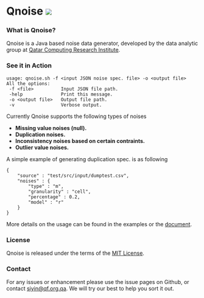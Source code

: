 Qnoise <img src="https://api.travis-ci.org/Qatar-Computing-Research-Institute/Qnoise.png" />
======

### What is Qnoise?

Qnoise is a Java based noise data generator, developed by the data analytic group at [Qatar Computing Research Institute](da.qcri.org). 

### See it in Action

```
usage: qnoise.sh -f <input JSON noise spec. file> -o <output file>
All the options:
 -f <file>          Input JSON file path.
 -help              Print this message.
 -o <output file>   Output file path.
 -v                 Verbose output.

```

Currently Qnoise supports the following types of noises

* **Missing value noises (null).**
* **Duplication noises.**
* **Inconsistency noises based on certain contraints.**
* **Outlier value noises.**

A simple example of generating duplication spec. is as following

```
{
    "source" : "test/src/input/dumptest.csv",
    "noises" : {
        "type" : "m",
        "granularity" : "cell",
        "percentage" : 0.2,
        "model" : "r"
    }
}
```

More details on the usage can be found in the examples or the [document](https://github.com/Qatar-Computing-Research-Institute/Qnoise/wiki/QNoise-JSON-Specification-Details). 

### License

Qnoise is released under the terms of the [MIT License](http://opensource.org/licenses/MIT).

### Contact

For any issues or enhancement please use the issue pages on Github, 
or contact [siyin@qf.org.qa](mailto:siyin@qf.org.qa). We will try our best to help you sort it out.


